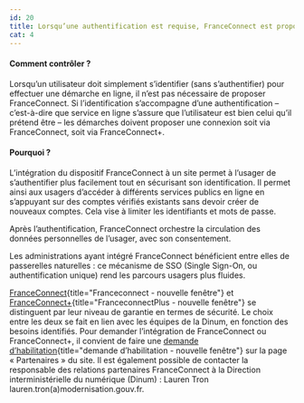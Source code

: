 ```yaml
---
id: 20
title: Lorsqu’une authentification est requise, FranceConnect est proposé
cat: 4
---
```


#### Comment contrôler ?

Lorsqu’un utilisateur doit simplement s’identifier (sans s’authentifier) pour effectuer une démarche en ligne, il n’est pas nécessaire de proposer FranceConnect. Si l’identification s’accompagne d’une authentification – c’est-à-dire que service en ligne s’assure que l’utilisateur est bien celui qu’il prétend être – les démarches doivent proposer une connexion soit via FranceConnect, soit via FranceConnect+.

#### Pourquoi ?

L’intégration du dispositif FranceConnect à un site permet à l’usager de s’authentifier plus facilement tout en sécurisant son identification. Il permet ainsi aux usagers d’accéder à différents services publics en ligne en s’appuyant sur des comptes vérifiés existants sans devoir créer de nouveaux comptes. Cela vise à limiter les identifiants et mots de passe.

Après l’authentification, FranceConnect orchestre la circulation des données personnelles de l’usager, avec son consentement.

Les administrations ayant intégré FranceConnect bénéficient entre elles de passerelles naturelles : ce mécanisme de SSO (Single Sign-On, ou authentification unique) rend les parcours usagers plus fluides.

[FranceConnect](https://franceconnect.gouv.fr/){title="Franceconnect - nouvelle fenêtre"} et [FranceConnect+](https://franceconnect.gouv.fr/france-connect-plus){title="FranceconnectPlus - nouvelle fenêtre"} se distinguent par leur niveau de garantie en termes de sécurité. Le choix entre les deux se fait en lien avec les équipes de la Dinum, en fonction des besoins identifiés. Pour demander l’intégration de FranceConnect ou FranceConnect+, il convient de faire une [demande d’habilitation](https://franceconnect.gouv.fr/partenaires){title="demande d’habilitation - nouvelle fenêtre"} sur la page « Partenaires » du site. Il est également possible de contacter la responsable des relations partenaires FranceConnect à la Direction interministérielle du numérique (Dinum) : Lauren Tron lauren.tron(a)modernisation.gouv.fr.
